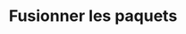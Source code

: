 ---
title: Fusionner les paquets
permalink: /diagrammes-de-paquetages/#fusionner-les-paquets
nav_order: 4
parent: Diagrammes de paquetages
---